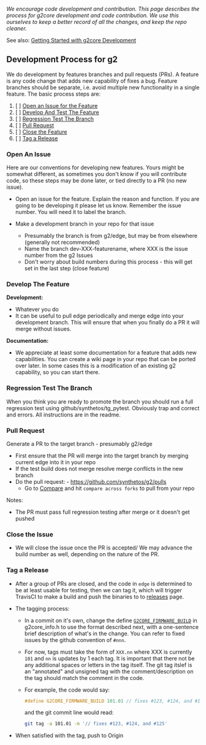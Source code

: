 _We encourage code development and contribution. This page describes the process for g2core development and code contribution. We use this ourselves to keep a better record of all the changes, and keep the repo cleaner._

See also: [Getting Started with g2core Development](https://github.com/synthetos/g2/wiki/Getting-Started-with-g2core-Development)

## Development Process for g2
We do development by features branches and pull requests (PRs). A feature is any code change that adds new capability of fixes a bug. Feature branches should be separate, i.e. avoid multiple new functionality in a single feature. The basic process steps are:

1. [ ] [Open an Issue for the Feature](#open-an-issue)
1. [ ] [Develop And Test The Feature](#develop-the-feature)
1. [ ] [Regression Test The Branch](#regression-test-the-branch)
1. [ ] [Pull Request](#pull-request)
1. [ ] [Close the Feature](#close-the-feature)
1. [ ] [Tag a Release](#tag-a-release)

### Open An Issue
Here are our conventions for developing new features. Yours might be somewhat different, as sometimes you don't know if you will contribute code, so these steps may be done later, or tied directly to a PR (no new issue).

- Open an issue for the feature. Explain the reason and function. If you are going to be developing it please let us know. Remember the issue number. You will need it to label the branch.

- Make a development branch in your repo for that issue
  - Presumably the branch is from g2/edge, but may be from elsewhere (generally not recommended)
  - Name the branch dev-XXX-featurename, where XXX is the issue number from the g2 Issues
  - Don't worry about build numbers during this process - this will get set in the last step (close feature)

### Develop The Feature
**Development:**

- Whatever you do
- It can be useful to pull edge periodically and merge edge into your development branch. This will ensure that when you finally do a PR it will merge without issues.

**Documentation:**

- We appreciate at least some documentation for a feature that adds new capabilities. You can create a wiki page in your repo that can be ported over later. In some cases this is a modification of an existing g2 capability, so you can start there.

### Regression Test The Branch
When you think you are ready to promote the branch you should run a full regression test using github/synthetos/tg_pytest. Obviously trap and correct and errors. All instructions are in the readme.

### Pull Request
Generate a PR to the target branch - presumably g2/edge<br>

- First ensure that the PR will merge into the target branch by merging current edge into it in your repo
- If the test build does not merge resolve merge conflicts in the new branch
- Do the pull request: - https://github.com/synthetos/g2/pulls
  - Go to [Compare](https://github.com/synthetos/g2/compare) and hit `compare across forks` to pull from your repo

Notes:

- The PR must pass full regression testing after merge or it doesn't get pushed

### Close the Issue

- We will close the issue once the PR is accepted/ We may advance the build number as well, depending on the nature of the PR.

### Tag a Release

- After a group of PRs are closed, and the code in `edge` is determined to be at least usable for testing, then we can tag it, which will trigger TravisCI to make a build and push the binaries to to [releases](https://github.com/synthetos/g2/releases) page.

- The tagging process:

  - In a commit on it's own, change the define [`G2CORE_FIRMWARE_BUILD`](https://github.com/synthetos/g2/blob/edge/g2core/g2core_info.h#L24) in g2core_info.h to use the format described next, with a one-sentence brief description of what's in the change. You can refer to fixed issues by the github convention of `#nnn`.

  - For now, tags must take the form of `XXX.nn` where XXX is currently `101` and `nn` is updates by 1 each tag. It is important that there not be any additional spaces or letters in the tag itself. The git tag itslef is an "annotated" and unsigned tag with the comment/description on the tag should match the comment in the code.

  - For example, the code would say:
      ```c++
      #define G2CORE_FIRMWARE_BUILD 101.01 // fixes #123, #124, and #125
      ```
  
      and the git commit line would read:
  
      ```bash
      git tag -a 101.01 -m '// fixes #123, #124, and #125'
      ```
- When satisfied with the tag, push to Origin
